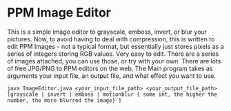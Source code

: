 # PPM Image Editor

This is a simple image editor to grayscale, emboss, invert, or blur your pictures. Now, to avoid having to deal with compression, this is written to edit PPM Images - not a typical format, but essentially just stores pixels as a series of integers storing RGB values. Very easy to edit. There are a series of images attached, you can use those, or try with your own. There are lots of free JPG/PNG to PPM editors on the web. The Main program takes as arguments your input file, an output file, and what effect you want to use.

```
java ImageEditor.java <your_input_file_path> <your_output_file_path> [grayscale | invert | emboss | motionblur { some int, the higher the number, the more blurred the image} ]

```
